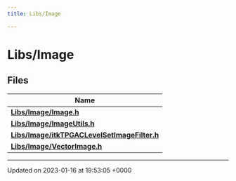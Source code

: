 ```yaml
---
title: Libs/Image

---
```


# Libs/Image



## Files

| Name           |
| -------------- |
| **[Libs/Image/Image.h](../Files/Image_8h.md#file-image.h)**  |
| **[Libs/Image/ImageUtils.h](../Files/ImageUtils_8h.md#file-imageutils.h)**  |
| **[Libs/Image/itkTPGACLevelSetImageFilter.h](../Files/itkTPGACLevelSetImageFilter_8h.md#file-itktpgaclevelsetimagefilter.h)**  |
| **[Libs/Image/VectorImage.h](../Files/VectorImage_8h.md#file-vectorimage.h)**  |






-------------------------------

Updated on 2023-01-16 at 19:53:05 +0000
